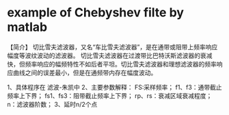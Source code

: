 # example of Chebyshev filte by matlab
【简介】
    切比雪夫滤波器，又名“车比雪夫滤波器”，是在通带或阻带上频率响应幅度等波纹波动的滤波器。
    切比雪夫滤波器在过渡带比巴特沃斯滤波器的衰减快，但频率响应的幅频特性不如后者平坦。切比雪夫滤波器和理想滤波器的频率响应曲线之间的误差最小，但是在通频带内存在幅度波动。

1、具体程序在 滤波-朱凯中
2、主要参数解释：
  FS:采样频率；
  f1、f3：通带截止频率上下界；
  fs1、fs3：阻带截止频率上下界；
  rp、rs：衰减区域衰减程度；
  n：滤波器阶数；
3、延时n/2个点
